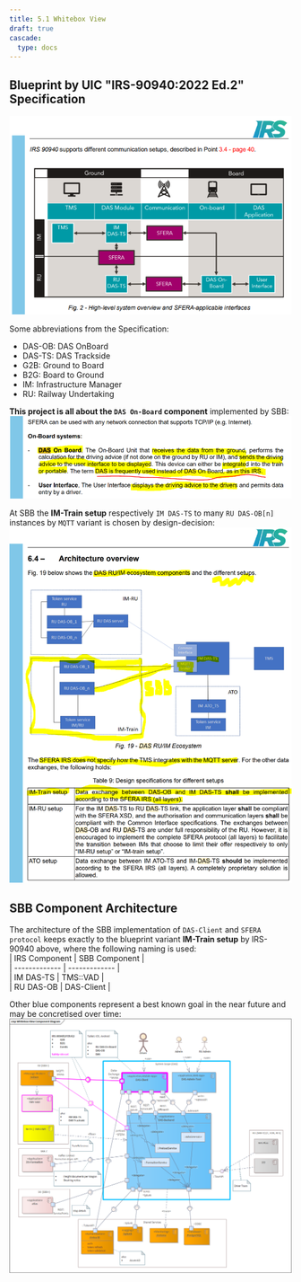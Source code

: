 ```yaml
---
title: 5.1 Whitebox View
draft: true
cascade:
  type: docs
---
```


## Blueprint by UIC "IRS-90940:2022 Ed.2" Specification

![SFERA Architecture: Data exchange layer (chapter 6.1)](IRSE90940_ed2_SFERA-DataExchangeLayer.png)

Some abbreviations from the Specification:
* DAS-OB: DAS OnBoard
* DAS-TS: DAS Trackside
* G2B: Ground to Board
* B2G: Board to Ground
* IM: Infrastructure Manager
* RU: Railway Undertaking

**This project is all about the `DAS On-Board` component** implemented by SBB:
![DAS On-Board](DAS_On-Board.png)

At SBB the **IM-Train setup** respectively `IM DAS-TS` to many `RU DAS-OB[n]` instances by `MQTT` variant is chosen by design-decision:
![SFERA Architecture: DAS RU/IM components and setup](IRSE90940_ed2_DAS_RU-IM_setup.png)


## SBB Component Architecture
The architecture of the SBB implementation of `DAS-Client` and `SFERA protocol` keeps exactly to the blueprint variant **IM-Train setup** by IRS-90940 above, where the following naming is used:  
| IRS Component | SBB Component |  
| ------------- | ------------- |  
| IM DAS-TS     | TMS::VAD      |  
| RU DAS-OB     | DAS-Client    |  

Other blue components represent a best known goal in the near future and may be concretised over time:
![Building blocks (whitebox overview)](das-buildingBlocks_whiteboxOverview.png)
